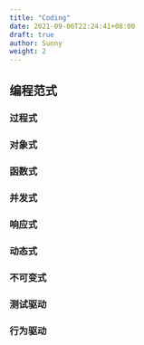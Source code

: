 ```yaml
---
title: "Coding"
date: 2021-09-06T22:24:41+08:00
draft: true
author: Sunny
weight: 2
---
```


## 编程范式

### 过程式

### 对象式

### 函数式

### 并发式

### 响应式

### 动态式

### 不可变式

### 测试驱动

### 行为驱动

### 
